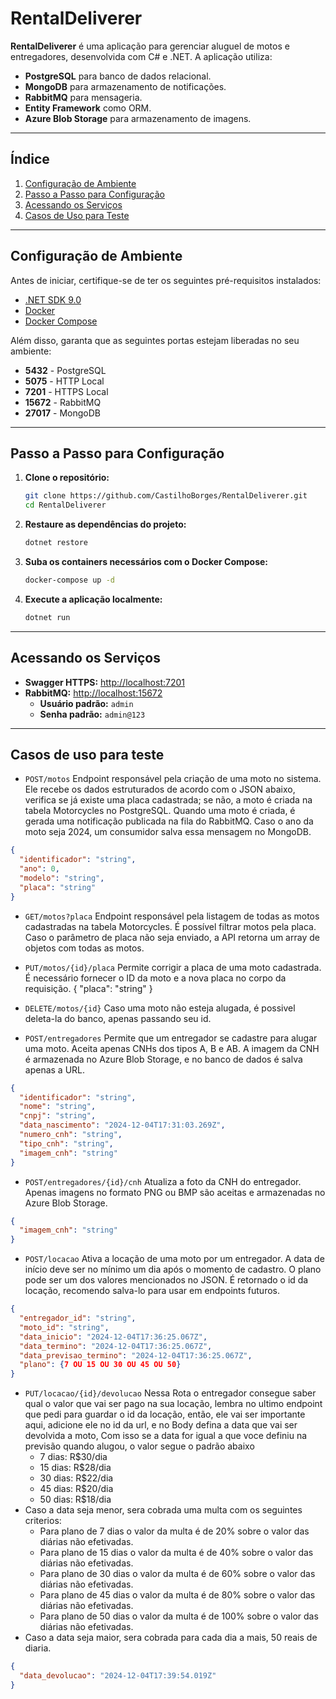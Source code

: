 # RentalDeliverer

**RentalDeliverer** é uma aplicação para gerenciar aluguel de motos e entregadores, desenvolvida com C# e .NET. A aplicação utiliza:

- **PostgreSQL** para banco de dados relacional.
- **MongoDB** para armazenamento de notificações.
- **RabbitMQ** para mensageria.
- **Entity Framework** como ORM.
- **Azure Blob Storage** para armazenamento de imagens.

---

## Índice

1. [Configuração de Ambiente](#configuração-de-ambiente)
2. [Passo a Passo para Configuração](#passo-a-passo-para-configuração)
3. [Acessando os Serviços](#acessando-os-serviços)
4. [Casos de Uso para Teste](#casos-de-uso-para-teste)
---

## Configuração de Ambiente

Antes de iniciar, certifique-se de ter os seguintes pré-requisitos instalados:

- [.NET SDK 9.0](https://dotnet.microsoft.com/download/dotnet/9.0)
- [Docker](https://www.docker.com/get-started)
- [Docker Compose](https://docs.docker.com/compose/install/)

Além disso, garanta que as seguintes portas estejam liberadas no seu ambiente:

- **5432** - PostgreSQL
- **5075** - HTTP Local
- **7201** - HTTPS Local
- **15672** - RabbitMQ 
- **27017** - MongoDB

---

## Passo a Passo para Configuração

1. **Clone o repositório:**

   ```bash
   git clone https://github.com/CastilhoBorges/RentalDeliverer.git
   cd RentalDeliverer

2. **Restaure as dependências do projeto:**

   ```bash
   dotnet restore
   
3. **Suba os containers necessários com o Docker Compose:**
   ```bash
   docker-compose up -d

4. **Execute a aplicação localmente:**
   ```bash
   dotnet run

---

## Acessando os Serviços

- **Swagger HTTPS:** [http://localhost:7201](https://localhost:7201/swagger/index.html)
- **RabbitMQ:** [http://localhost:15672](http://localhost:15672)
  - **Usuário padrão:** `admin`
  - **Senha padrão:** `admin@123`

---

## Casos de uso para teste

- `POST/motos` Endpoint responsável pela criação de uma moto no sistema. Ele recebe os dados estruturados de acordo com o JSON abaixo, verifica se já existe uma placa cadastrada; se não, a moto é criada na tabela Motorcycles no PostgreSQL. Quando uma moto é criada, é gerada uma notificação publicada na fila do RabbitMQ. Caso o ano da moto seja 2024, um consumidor salva essa mensagem no MongoDB.
```json
{
  "identificador": "string",
  "ano": 0,
  "modelo": "string",
  "placa": "string"
}
```

- `GET/motos?placa` Endpoint responsável pela listagem de todas as motos cadastradas na tabela Motorcycles. É possível filtrar motos pela placa. Caso o parâmetro de placa não seja enviado, a API retorna um array de objetos com todas as motos.

- `PUT/motos/{id}/placa` Permite corrigir a placa de uma moto cadastrada. É necessário fornecer o ID da moto e a nova placa no corpo da requisição.
{
  "placa": "string"
}

- `DELETE/motos/{id}` Caso uma moto não esteja alugada, é possivel deleta-la do banco, apenas passando seu id.

- `POST/entregadores` Permite que um entregador se cadastre para alugar uma moto. Aceita apenas CNHs dos tipos A, B e AB. A imagem da CNH é armazenada no Azure Blob Storage, e no banco de dados é salva apenas a URL.
```json
{
  "identificador": "string",
  "nome": "string",
  "cnpj": "string",
  "data_nascimento": "2024-12-04T17:31:03.269Z",
  "numero_cnh": "string",
  "tipo_cnh": "string",
  "imagem_cnh": "string"
}
```

- `POST/entregadores/{id}/cnh` Atualiza a foto da CNH do entregador. Apenas imagens no formato PNG ou BMP são aceitas e armazenadas no Azure Blob Storage.
```json
{
  "imagem_cnh": "string"
}
```

- `POST/locacao` Ativa a locação de uma moto por um entregador. A data de início deve ser no mínimo um dia após o momento de cadastro. O plano pode ser um dos valores mencionados no JSON. É retornado o id da locação, recomendo salva-lo para usar em endpoints futuros.
```json
{
  "entregador_id": "string",
  "moto_id": "string",
  "data_inicio": "2024-12-04T17:36:25.067Z",
  "data_termino": "2024-12-04T17:36:25.067Z",
  "data_previsao_termino": "2024-12-04T17:36:25.067Z",
  "plano": {7 OU 15 OU 30 OU 45 OU 50}
}
```

- `PUT/locacao/{id}/devolucao` Nessa Rota o entregador consegue saber qual o valor que vai ser pago na sua locação, lembra no ultimo endpoint que pedi para guardar o id da locação, então, ele vai ser importante aqui, adicione ele no id da url, e no Body defina a data que vai ser devolvida a moto, Com isso se a data for igual a que voce definiu na previsão quando alugou, o valor segue o padrão abaixo
    - 7 dias: R$30/dia
    - 15 dias: R$28/dia
    - 30 dias: R$22/dia
    - 45 dias: R$20/dia
    - 50 dias: R$18/dia
- Caso a data seja menor, sera cobrada uma multa com os seguintes criterios:
   - Para plano de 7 dias o valor da multa é de 20% sobre o valor das diárias não efetivadas.
   - Para plano de 15 dias o valor da multa é de 40% sobre o valor das diárias não efetivadas.
   - Para plano de 30 dias o valor da multa é de 60% sobre o valor das diárias não efetivadas.
   - Para plano de 45 dias o valor da multa é de 80% sobre o valor das diárias não efetivadas.
   - Para plano de 50 dias o valor da multa é de 100% sobre o valor das diárias não efetivadas.
- Caso a data seja maior, sera cobrada para cada dia a mais, 50 reais de diaria.
```json
{
  "data_devolucao": "2024-12-04T17:39:54.019Z"
}
```
